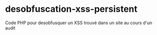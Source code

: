 # desobfuscation-xss-persistent
Code PHP pour desobfusquer un XSS trouvé dans un site au cours d'un audit
